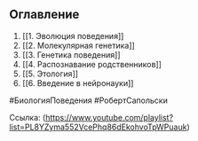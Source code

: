 
## Оглавление 

1. [[1. Эволюция поведения]]
2. [[2. Молекулярная генетика]]
3. [[3. Генетика поведения]]
4. [[4. Распознавание родственников]]
5. [[5. Этология]]
6. [[6. Введение в нейронауки]]

 #БиологияПоведения #РобертСапольски

Ссылка: (https://www.youtube.com/playlist?list=PL8YZyma552VcePhq86dEkohvoTpWPuauk)

